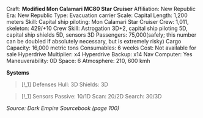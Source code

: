 Craft: **Modified Mon Calamari MC80 Star Cruiser**
Affiliation: New Republic
Era: New Republic
Type: Evacuation carrier
Scale: Capital
Length: 1,200 meters
Skill: Capital ship piloting: Mon Calamari Star Cruiser
Crew: 1,011, skeleton: 429/+10
Crew Skill: Astrogation 3D+2, capital ship piloting 5D, capital ship shields 5D, sensors 3D
Passengers: 75,000(safely; this number can be doubled if absolutely necessary, but is extremely risky)
Cargo Capacity: 16,000 metric tons
Consumables: 6 weeks
Cost: Not available for sale
Hyperdrive Multiplier: x4
Hyperdrive Backup: x14
Nav Computer: Yes
Maneuverability: 0D
Space: 6
Atmosphere: 210, 600 kmh

**Systems**
> [!_1] Defenses
> Hull: 3D
> Shields: 3D

> [!_1] Sensors
> Passive: 10/1D
> Scan: 20/2D
> Search: 30/3D

*Source: Dark Empire Sourcebook (page 100)*